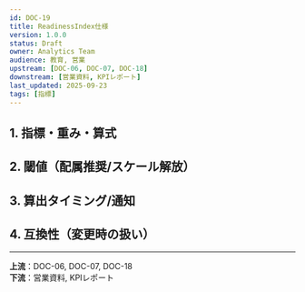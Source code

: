 ```yaml
---
id: DOC-19
title: ReadinessIndex仕様
version: 1.0.0
status: Draft
owner: Analytics Team
audience: 教育, 営業
upstream: [DOC-06, DOC-07, DOC-18]
downstream: [営業資料, KPIレポート]
last_updated: 2025-09-23
tags: [指標]
---
```


## 1. 指標・重み・算式

## 2. 閾値（配属推奨/スケール解放）

## 3. 算出タイミング/通知

## 4. 互換性（変更時の扱い）

---
**上流**：DOC-06, DOC-07, DOC-18  
**下流**：営業資料, KPIレポート
